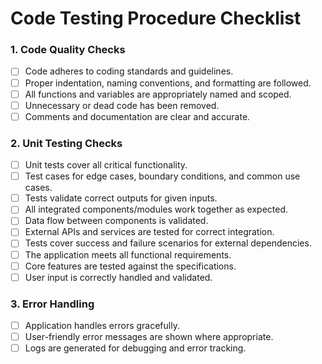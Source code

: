 # Code Testing Procedure Checklist

### 1. **Code Quality Checks**

-   [ ] Code adheres to coding standards and guidelines.
-   [ ] Proper indentation, naming conventions, and formatting are followed.
-   [ ] All functions and variables are appropriately named and scoped.
-   [ ] Unnecessary or dead code has been removed.
-   [ ] Comments and documentation are clear and accurate.

### 2. **Unit Testing Checks**

-   [ ] Unit tests cover all critical functionality.
-   [ ] Test cases for edge cases, boundary conditions, and common use cases.
-   [ ] Tests validate correct outputs for given inputs.
-   [ ] All integrated components/modules work together as expected.
-   [ ] Data flow between components is validated.
-   [ ] External APIs and services are tested for correct integration.
-   [ ] Tests cover success and failure scenarios for external dependencies.
-   [ ] The application meets all functional requirements.
-   [ ] Core features are tested against the specifications.
-   [ ] User input is correctly handled and validated.

### 3. **Error Handling**

-   [ ] Application handles errors gracefully.
-   [ ] User-friendly error messages are shown where appropriate.
-   [ ] Logs are generated for debugging and error tracking.

